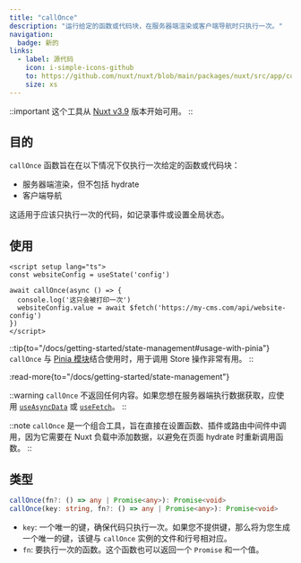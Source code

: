 ```yaml
---
title: "callOnce"
description: "运行给定的函数或代码块，在服务器端渲染或客户端导航时只执行一次。"
navigation:
  badge: 新的
links:
  - label: 源代码
    icon: i-simple-icons-github
    to: https://github.com/nuxt/nuxt/blob/main/packages/nuxt/src/app/composables/once.ts
    size: xs
---
```


::important
这个工具从 [Nuxt v3.9](/blog/v3-9) 版本开始可用。
::

## 目的

`callOnce` 函数旨在在以下情况下仅执行一次给定的函数或代码块：
- 服务器端渲染，但不包括 hydrate
- 客户端导航

这适用于应该只执行一次的代码，如记录事件或设置全局状态。

## 使用

```vue [app.vue]
<script setup lang="ts">
const websiteConfig = useState('config')

await callOnce(async () => {
  console.log('这只会被打印一次')
  websiteConfig.value = await $fetch('https://my-cms.com/api/website-config')
})
</script>
```

::tip{to="/docs/getting-started/state-management#usage-with-pinia"}
`callOnce` 与 [Pinia 模块](/modules/pinia)结合使用时，用于调用 Store 操作非常有用。
::

:read-more{to="/docs/getting-started/state-management"}

::warning
`callOnce` 不返回任何内容。如果您想在服务器端执行数据获取，应使用 [`useAsyncData`](/docs/api/composables/use-async-data) 或 [`useFetch`](/docs/api/composables/use-fetch)。
::

::note
`callOnce` 是一个组合工具，旨在直接在设置函数、插件或路由中间件中调用，因为它需要在 Nuxt 负载中添加数据，以避免在页面 hydrate 时重新调用函数。
::

## 类型

```ts
callOnce(fn?: () => any | Promise<any>): Promise<void>
callOnce(key: string, fn?: () => any | Promise<any>): Promise<void>
```

- `key`: 一个唯一的键，确保代码只执行一次。如果您不提供键，那么将为您生成一个唯一的键，该键与 `callOnce` 实例的文件和行号相对应。
- `fn`: 要执行一次的函数。这个函数也可以返回一个 `Promise` 和一个值。
